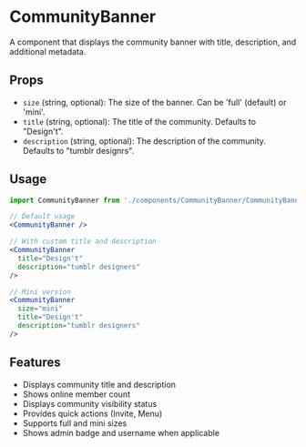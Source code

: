 # CommunityBanner

A component that displays the community banner with title, description, and additional metadata.

## Props

- `size` (string, optional): The size of the banner. Can be 'full' (default) or 'mini'.
- `title` (string, optional): The title of the community. Defaults to "Design't".
- `description` (string, optional): The description of the community. Defaults to "tumblr designrs".

## Usage

```jsx
import CommunityBanner from './components/CommunityBanner/CommunityBanner';

// Default usage
<CommunityBanner />

// With custom title and description
<CommunityBanner 
  title="Design't" 
  description="tumblr designers" 
/>

// Mini version
<CommunityBanner 
  size="mini"
  title="Design't" 
  description="tumblr designers" 
/>
```

## Features

- Displays community title and description
- Shows online member count
- Displays community visibility status
- Provides quick actions (Invite, Menu)
- Supports full and mini sizes
- Shows admin badge and username when applicable 
